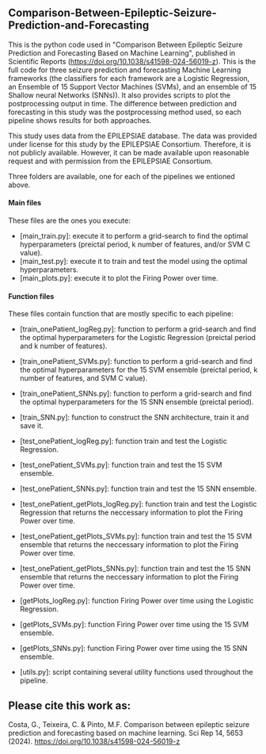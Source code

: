 ## Comparison-Between-Epileptic-Seizure-Prediction-and-Forecasting

This is the python code used in "Comparison Between Epileptic Seizure Prediction and Forecasting Based on Machine Learning", published in Scientific Reports (https://doi.org/10.1038/s41598-024-56019-z). This is the full code for three seizure prediction and forecasting Machine Learning frameworks (the classifiers for each framework are a Logistic Regression, an Ensemble of 15 Support Vector Machines (SVMs), and an ensemble of 15 Shallow neural Networks (SNNs)). It also provides scripts to plot the postprocessing output in time. The difference between prediction and forecasting in this study was the postprocessing method used, so each pipeline shows results for both approaches.

This study uses data from the EPILEPSIAE database. The data was provided under license for this study by the EPILEPSIAE Consortium. Therefore, it is not publicly available. However, it can be made available upon reasonable request and with permission from the EPILEPSIAE Consortium.

Three folders are available, one for each of the pipelines we entioned above.

#### Main files
These files are the ones you execute:

- [main_train.py]: execute it to perform a grid-search to find the optimal hyperparameters (preictal period, k number of features, and/or SVM C value).
- [main_test.py]: execute it to train and test the model using the optimal hyperparameters.
- [main_plots.py]: execute it to plot the Firing Power over time.

#### Function files
These files contain function that are mostly specific to each pipeline:

- [train_onePatient_logReg.py]: function to perform a grid-search and find the optimal hyperparameters for the Logistic Regression (preictal period and k number of features).
- [train_onePatient_SVMs.py]: function to perform a grid-search and find the optimal hyperparameters for the 15 SVM ensemble (preictal period, k number of features, and SVM C value).
- [train_onePatient_SNNs.py]: function to perform a grid-search and find the optimal hyperparameters for the 15 SNN ensemble (preictal period).
- [train_SNN.py]: function to construct the SNN architecture, train it and save it.
  
- [test_onePatient_logReg.py]: function train and test the Logistic Regression.
- [test_onePatient_SVMs.py]: function train and test the 15 SVM ensemble.
- [test_onePatient_SNNs.py]: function train and test the 15 SNN ensemble.
  
- [test_onePatient_getPlots_logReg.py]: function train and test the Logistic Regression that returns the neccessary information to plot the Firing Power over time.
- [test_onePatient_getPlots_SVMs.py]: function train and test the 15 SVM ensemble that returns the neccessary information to plot the Firing Power over time.
- [test_onePatient_getPlots_SNNs.py]: function train and test the 15 SNN ensemble that returns the neccessary information to plot the Firing Power over time.
- [getPlots_logReg.py]: function Firing Power over time using the Logistic Regression.
- [getPlots_SVMs.py]: function Firing Power over time using the 15 SVM ensemble.
- [getPlots_SNNs.py]: function Firing Power over time using the 15 SNN ensemble.

- [utils.py]: script containing several utility functions used throughout the pipeline.

## Please cite this work as:

Costa, G., Teixeira, C. & Pinto, M.F. Comparison between epileptic seizure prediction and forecasting based on machine learning. Sci Rep 14, 5653 (2024). https://doi.org/10.1038/s41598-024-56019-z
